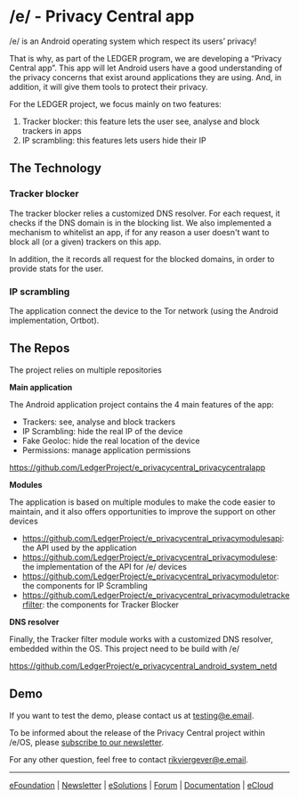 # /e/ - Privacy Central app

/e/ is an Android operating system which respect its users’ privacy!

That is why, as part of the LEDGER program, we are developing a “Privacy Central app”. This app will let Android users have a good understanding of the privacy concerns that exist around applications they are using. And, in addition, it will give them tools to protect their privacy.

For the LEDGER project, we focus mainly on two features:
1. Tracker blocker: this feature lets the user see, analyse and block trackers in apps
1. IP scrambling: this features lets users hide their IP

## The Technology

### Tracker blocker

The tracker blocker relies a customized DNS resolver. For each request, it checks if the DNS domain is in the blocking list. We also implemented a mechanism to whitelist an app, if for any reason a user doesn't want to block all (or a given) trackers on this app.

In addition, the it records all request for the blocked domains, in order to provide stats for the user.

### IP scrambling

The application connect the device to the Tor network (using the Android implementation, Ortbot).

## The Repos

The project relies on multiple repositories

**Main application**

The Android application project contains the 4 main features of the app:
- Trackers: see, analyse and block trackers
- IP Scrambling: hide the real IP of the device
- Fake Geoloc: hide the real location of the device
- Permissions: manage application permissions

https://github.com/LedgerProject/e_privacycentral_privacycentralapp

**Modules**

The application is based on multiple modules to make the code easier to maintain, and it also offers opportunities to improve the support on other devices

-	https://github.com/LedgerProject/e_privacycentral_privacymodulesapi: the API used by the application
-	https://github.com/LedgerProject/e_privacycentral_privacymodulese: the implementation of the API for /e/ devices
-	https://github.com/LedgerProject/e_privacycentral_privacymoduletor: the components for IP Scrambling
- https://github.com/LedgerProject/e_privacycentral_privacymoduletrackerfilter: the components for Tracker Blocker

**DNS resolver**

Finally, the Tracker filter module works with a customized DNS resolver, embedded within the OS. This project need to be build with /e/

https://github.com/LedgerProject/e_privacycentral_android_system_netd

## Demo

If you want to test the demo, please contact us at testing@e.email.

To be informed about the release of the Privacy Central project within /e/OS, please [subscribe to our newsletter](https://e.foundation/contact-e-2/#my-anchor1).

For any other question, feel free to contact rikviergever@e.email.

---

[eFoundation](https://e.foundation/) | [Newsletter](https://e.foundation/contact-e-2/#my-anchor1) | [eSolutions](https://esolutions.shop/) | [Forum](https://community.e.foundation/) | [Documentation](https://doc.e.foundation/) | [eCloud](https://ecloud.global/)
